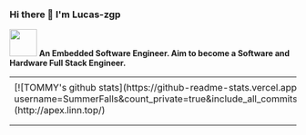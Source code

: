 ### Hi there 👋 I'm Lucas-zgp

<img src="https://media.giphy.com/media/WUlplcMpOCEmTGBtBW/giphy.gif" width="48"> **An Embedded Software Engineer. Aim to become a Software and Hardware Full Stack Engineer.**

<table>
<tr>
<td style = "width: 50%;">
[![TOMMY's github stats](https://github-readme-stats.vercel.app/api?username=SummerFalls&count_private=true&include_all_commits=true&hide_border=true&show_icons=true)](http://apex.linn.top/)

</td>
<td style = "width: 50%;">

[![Top Langs](https://github-readme-stats.vercel.app/api/top-langs/?username=SummerFalls&count_private=true&include_all_commits=true&hide_border=true&layout=compact)](http://apex.linn.top/)

</td>
</tr>
<tr>
<td style = "width: 50%;">
